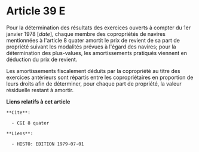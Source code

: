# Article 39 E

Pour la détermination des résultats des exercices ouverts à compter du 1er janvier 1978 [*date*], chaque membre des
copropriétés de navires mentionnées à l'article 8 quater amortit le prix de revient de sa part de propriété suivant les
modalités prévues à l'égard des navires; pour la détermination des plus-values, les amortissements pratiqués viennent en
déduction du prix de revient.

Les amortissements fiscalement déduits par la copropriété au titre des exercices antérieurs sont répartis entre les
copropriétaires en proportion de leurs droits afin de déterminer, pour chaque part de propriété, la valeur résiduelle restant
à amortir.

**Liens relatifs à cet article**

	**Cite**:

	  - CGI 8 quater

	**Liens**:

	  - HISTO: EDITION 1979-07-01
